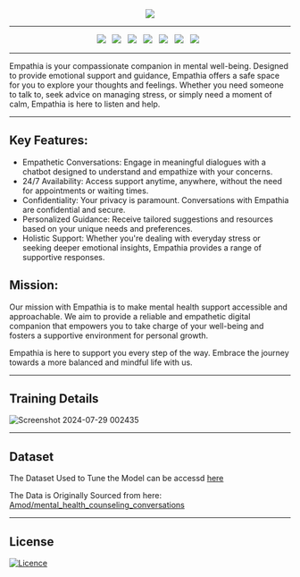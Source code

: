 <div align="center">
<image src="https://github.com/user-attachments/assets/99bdd6b4-57f9-42a8-a1c5-75e51fdabe49"/>
</div>

-----------------------------

<div align="center">
  <a><img src="https://custom-icon-badges.demolab.com/badge/Streamlit-000000?style=for-the-badge&logo=streamlit"></a> &nbsp;
  <a><img src="https://custom-icon-badges.demolab.com/badge/Gemini-FFFFFF?style=for-the-badge&logo=gemini"></a> &nbsp;
  <a><img src="https://img.shields.io/badge/python-3670A0?style=for-the-badge&logo=python&logoColor=ffdd54"></a> &nbsp;
  <a><img src="https://img.shields.io/badge/MongoDB_Atlas-%234ea94b.svg?style=for-the-badge&logo=mongodb&logoColor=white"></a> &nbsp;
  <a><img src="https://img.shields.io/badge/google colab-F9AB00?style=for-the-badge&logo=googlecolab&logoColor=white"></a> &nbsp;
  <a><img src="https://img.shields.io/badge/GoogleCloud-%234285F4.svg?style=for-the-badge&logo=google-cloud&logoColor=white"></a> &nbsp;
  <a><img src="https://custom-icon-badges.demolab.com/badge/Huggingface-FF9D00?style=for-the-badge&logo=huggingface-logo"></a> &nbsp;

</div>

---------------------

Empathia is your compassionate companion in mental well-being. Designed to provide emotional support and guidance, Empathia offers a safe space for you to explore your thoughts and feelings. Whether you need someone to talk to, seek advice on managing stress, or simply need a moment of calm, Empathia is here to listen and help.

 -------------------
## Key Features:
- Empathetic Conversations: Engage in meaningful dialogues with a chatbot designed to understand and empathize with your concerns.
- 24/7 Availability: Access support anytime, anywhere, without the need for appointments or waiting times.
- Confidentiality: Your privacy is paramount. Conversations with Empathia are confidential and secure.
- Personalized Guidance: Receive tailored suggestions and resources based on your unique needs and preferences.
- Holistic Support: Whether you're dealing with everyday stress or seeking deeper emotional insights, Empathia provides a range of supportive responses.

## Mission:
Our mission with Empathia is to make mental health support accessible and approachable. We aim to provide a reliable and empathetic digital companion that empowers you to take charge of your well-being and fosters a supportive environment for personal growth.

Empathia is here to support you every step of the way. Embrace the journey towards a more balanced and mindful life with us.

--------------------------

## Training Details

![Screenshot 2024-07-29 002435](https://github.com/user-attachments/assets/02534868-4779-45ea-9da4-275ee5602629)

--------------------------

## Dataset

The Dataset Used to Tune the Model can be accessd [here](Dataset/Mental_convo.xlsx)

The Data is Originally Sourced from here: [Amod/mental_health_counseling_conversations](https://huggingface.co/datasets/Amod/mental_health_counseling_conversations)


----------------------------


## License

[![Licence](https://img.shields.io/github/license/Ileriayo/markdown-badges?style=for-the-badge)](./LICENSE)
